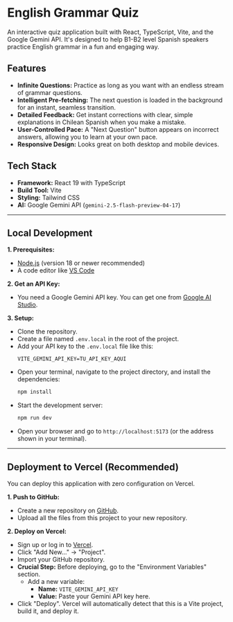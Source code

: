 # English Grammar Quiz

An interactive quiz application built with React, TypeScript, Vite, and the Google Gemini API. It's designed to help B1-B2 level Spanish speakers practice English grammar in a fun and engaging way.

## Features

-   **Infinite Questions:** Practice as long as you want with an endless stream of grammar questions.
-   **Intelligent Pre-fetching:** The next question is loaded in the background for an instant, seamless transition.
-   **Detailed Feedback:** Get instant corrections with clear, simple explanations in Chilean Spanish when you make a mistake.
-   **User-Controlled Pace:** A "Next Question" button appears on incorrect answers, allowing you to learn at your own pace.
-   **Responsive Design:** Looks great on both desktop and mobile devices.

## Tech Stack

-   **Framework:** React 19 with TypeScript
-   **Build Tool:** Vite
-   **Styling:** Tailwind CSS
-   **AI:** Google Gemini API (`gemini-2.5-flash-preview-04-17`)

---

## Local Development

**1. Prerequisites:**
   - [Node.js](https://nodejs.org/) (version 18 or newer recommended)
   - A code editor like [VS Code](https://code.visualstudio.com/)

**2. Get an API Key:**
   - You need a Google Gemini API key. You can get one from [Google AI Studio](https://aistudio.google.com/app/apikey).

**3. Setup:**
   - Clone the repository.
   - Create a file named `.env.local` in the root of the project.
   - Add your API key to the `.env.local` file like this:
     ```
     VITE_GEMINI_API_KEY=TU_API_KEY_AQUI
     ```
   - Open your terminal, navigate to the project directory, and install the dependencies:
     ```bash
     npm install
     ```
   - Start the development server:
     ```bash
     npm run dev
     ```
   - Open your browser and go to `http://localhost:5173` (or the address shown in your terminal).

---

## Deployment to Vercel (Recommended)

You can deploy this application with zero configuration on Vercel.

**1. Push to GitHub:**
   - Create a new repository on [GitHub](https://github.com/new).
   - Upload all the files from this project to your new repository.

**2. Deploy on Vercel:**
   - Sign up or log in to [Vercel](https://vercel.com/).
   - Click "Add New..." -> "Project".
   - Import your GitHub repository.
   - **Crucial Step:** Before deploying, go to the "Environment Variables" section.
     - Add a new variable:
       - **Name:** `VITE_GEMINI_API_KEY`
       - **Value:** Paste your Gemini API key here.
   - Click "Deploy". Vercel will automatically detect that this is a Vite project, build it, and deploy it.
